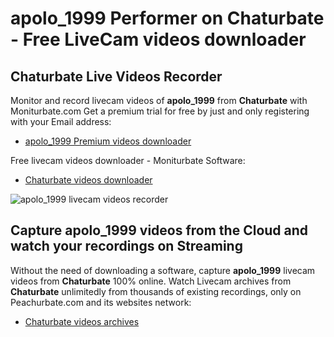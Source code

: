 # apolo_1999 Performer on Chaturbate - Free LiveCam videos downloader

## Chaturbate Live Videos Recorder

Monitor and record livecam videos of **apolo_1999** from **Chaturbate** with Moniturbate.com
Get a premium trial for free by just and only registering with your Email address:
* [apolo_1999 Premium videos downloader](https://moniturbate.com/request-demo-licence-key.html)

Free livecam videos downloader - Moniturbate Software:
* [Chaturbate videos downloader](https://moniturbate.com/moniturbate-download-software.html)

![apolo_1999 livecam videos recorder](https://peachurnet.com/templates/moniturbate-software.png)


## Capture apolo_1999 videos from the Cloud and watch your recordings on Streaming

Without the need of downloading a software, capture **apolo_1999** livecam videos from **Chaturbate** 100% online.
Watch Livecam archives from **Chaturbate** unlimitedly from thousands of existing recordings, only on Peachurbate.com and its websites network:
* [Chaturbate videos archives](https://peachurnet.com/)